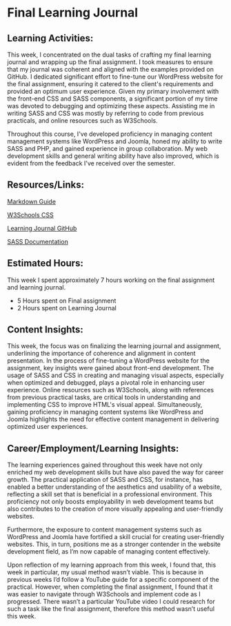 # Final Learning Journal

## Learning Activities:

This week, I concentrated on the dual tasks of crafting my final learning journal and wrapping up the final assignment. I took measures to ensure that my journal was coherent and aligned with the examples provided on GitHub. I dedicated significant effort to fine-tune our WordPress website for the final assignment, ensuring it catered to the client's requirements and provided an optimum user experience. Given my primary involvement with the front-end CSS and SASS components, a significant portion of my time was devoted to debugging and optimizing these aspects. Assisting me in writing SASS and CSS was mostly by referring to code from previous practicals, and online resources such as W3Schools.

Throughout this course, I've developed proficiency in managing content management systems like WordPress and Joomla, honed my ability to write SASS and PHP, and gained experience in group collaboration. My web development skills and general writing ability have also improved, which is evident from the feedback I've received over the semester.

## Resources/Links:
[Markdown Guide](https://www.markdownguide.org/)

[W3Schools CSS](https://www.w3schools.com/css/)

[Learning Journal GitHub](https://github.com/CP3402/subject/wiki/Learning-Journals)

[SASS Documentation](https://sass-lang.com/documentation/)

## Estimated Hours:
This week I spent approximately 7 hours working on the final assignment and learning journal.
-	5 Hours spent on Final assignment
-	2 Hours spent on Learning Journal

## Content Insights:
This week, the focus was on finalizing the learning journal and assignment, underlining the importance of coherence and alignment in content presentation. In the process of fine-tuning a WordPress website for the assignment, key insights were gained about front-end development. The usage of SASS and CSS in creating and managing visual aspects, especially when optimized and debugged, plays a pivotal role in enhancing user experience. Online resources such as W3Schools, along with references from previous practical tasks, are critical tools in understanding and implementing CSS to improve HTML's visual appeal. Simultaneously, gaining proficiency in managing content systems like WordPress and Joomla highlights the need for effective content management in delivering optimized user experiences.

## Career/Employment/Learning Insights:
The learning experiences gained throughout this week have not only enriched my web development skills but have also paved the way for career growth. The practical application of SASS and CSS, for instance, has enabled a better understanding of the aesthetics and usability of a website, reflecting a skill set that is beneficial in a professional environment. This proficiency not only boosts employability in web development teams but also contributes to the creation of more visually appealing and user-friendly websites.

Furthermore, the exposure to content management systems such as WordPress and Joomla have fortified a skill crucial for creating user-friendly websites. This, in turn, positions me as a stronger contender in the website development field, as I’m now capable of managing content effectively.

Upon reflection of my learning approach from this week, I found that, this week in particular, my usual method wasn’t viable. This is because in previous weeks I’d follow a YouTube guide for a specific component of the practical. However, when completing the final assignment, I found that it was easier to navigate through W3Schools and implement code as I progressed. There wasn’t a particular YouTube video I could research for such a task like the final assignment, therefore this method wasn’t useful this week.
